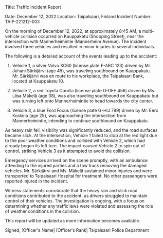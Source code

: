  Title: Traffic Incident Report

Date: December 12, 2022
Location: Taipalsaari, Finland
Incident Number: TAIP-221212-003

On the morning of December 12, 2022, at approximately 8:45 AM, a multi-vehicle collision occurred on Kauppakatu (Shopping Street), near the intersection with Mannerheimintie (Mannerheim Avenue). The incident involved three vehicles and resulted in minor injuries to several individuals.

The following is a detailed account of the events leading up to the accident:

1. Vehicle 1, a silver Volvo XC60 (license plate F-ABC 123) driven by Mr. Juhani Särkijärvi (age 45), was traveling southbound on Kauppakatu. Mr. Särkijärvi was en route to his workplace, the Taipalsaari Bank, located at Kauppakatu 10.

2. Vehicle 2, a red Toyota Corolla (license plate O-DEF 456) driven by Ms. Liisa Mäkelä (age 38), was also traveling southbound on Kauppakatu but was turning left onto Mannerheimintie to head towards the city center.

3. Vehicle 3, a blue Ford Focus (license plate G-HIJ 789) driven by Mr. Eero Koskela (age 25), was approaching the intersection from Mannerheimintie, intending to continue southbound on Kauppakatu.

As heavy rain fell, visibility was significantly reduced, and the road surfaces became slick. At the intersection, Vehicle 1 failed to stop at the red light due to the poor weather conditions and collided with Vehicle 2, which had already begun its left turn. The impact caused Vehicle 2 to spin out of control, striking Vehicle 3 as it attempted to avoid the collision.

Emergency services arrived on the scene promptly, with an ambulance attending to the injured parties and a tow truck removing the damaged vehicles. Mr. Särkijärvi and Ms. Mäkelä sustained minor injuries and were transported to Taipalsaari Hospital for treatment. No other passengers were reported injured in the incident.

Witness statements corroborate that the heavy rain and slick road conditions contributed to the accident, as drivers struggled to maintain control of their vehicles. The investigation is ongoing, with a focus on determining whether any traffic laws were violated and assessing the role of weather conditions in the collision.

This report will be updated as more information becomes available.

Signed,
[Officer's Name]
[Officer's Rank]
Taipalsaari Police Department